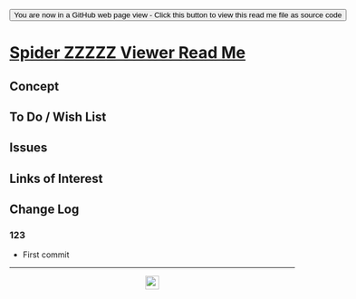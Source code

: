 <span style=display:none; >[You are now in a GitHub source code view - click this link to view Read Me file as a web page]( https://www.ladybug.tools/spider-2020/xxxxxx/readme.html "View file as a web page." ) </span>

<div><input type=button onclick=window.top.location.href="https://github.com/ladybug-tools/spider-2020/tree/master/xxxxxx/";
value='You are now in a GitHub web page view - Click this button to view this read me file as source code' ></div>


# [Spider ZZZZZ Viewer Read Me]( ./readme.html )

<!--@@@
<div style=height:300px;overflow:hidden;width:100%;resize:both; ><iframe src=https://theo-armour.github.io/2020/xxxxxx/ height=100% width=100% ></iframe></div>
_Spider ZZZZZ Viewer_

### Full Screen: [Spider ZZZZZ Viewer]( https://theo-armour.github.io/2020/xxxxxx/ )
@@@-->


## Concept


## To Do / Wish List


## Issues


## Links of Interest


## Change Log


### 123

* First commit


***

<center title="hello! Click me to go up to the top" ><a href=javascript:window.scrollTo(0,0); style=text-decoration:none; > <img width=24 src="https://ladybug.tools/artwork/icons_bugs/ico/spider.ico" > </a></center>

